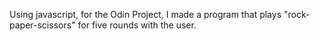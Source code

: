 Using javascript, for the Odin Project, I made a program that plays "rock-paper-scissors" for five rounds with the user.